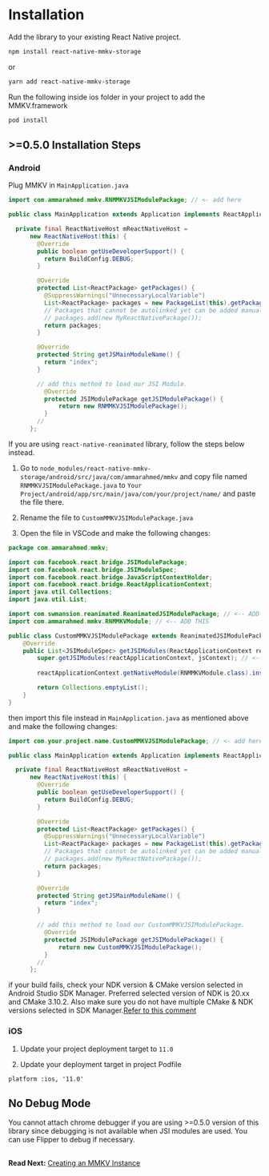 # Installation

Add the library to your existing React Native project.

```bash
npm install react-native-mmkv-storage
```

or

```bash
yarn add react-native-mmkv-storage
```

Run the following inside ios folder in your project to add the MMKV.framework

```bash
pod install
```

## >=0.5.0 Installation Steps

### Android

Plug MMKV in `MainApplication.java`

```java
import com.ammarahmed.mmkv.RNMMKVJSIModulePackage; // <- add here

public class MainApplication extends Application implements ReactApplication {

  private final ReactNativeHost mReactNativeHost =
      new ReactNativeHost(this) {
        @Override
        public boolean getUseDeveloperSupport() {
          return BuildConfig.DEBUG;
        }

        @Override
        protected List<ReactPackage> getPackages() {
          @SuppressWarnings("UnnecessaryLocalVariable")
          List<ReactPackage> packages = new PackageList(this).getPackages();
          // Packages that cannot be autolinked yet can be added manually here, for example:
          // packages.add(new MyReactNativePackage());
          return packages;
        }

        @Override
        protected String getJSMainModuleName() {
          return "index";
        }

		// add this method to load our JSI Module.
          @Override
          protected JSIModulePackage getJSIModulePackage() {
              return new RNMMKVJSIModulePackage();
          }
		//  
      };
```
If you are using `react-native-reanimated` library, follow the steps below instead.

1. Go to `node_modules/react-native-mmkv-storage/android/src/java/com/ammarahmed/mmkv` and copy file named `RNMMKVJSIModulePackage.java` to `Your Project/android/app/src/main/java/com/your/project/name/` and paste the file there.

2. Rename the file to `CustomMMKVJSIModulePackage.java`

2. Open the file in VSCode and make the following changes:

```java
package com.ammarahmed.mmkv;

import com.facebook.react.bridge.JSIModulePackage;
import com.facebook.react.bridge.JSIModuleSpec;
import com.facebook.react.bridge.JavaScriptContextHolder;
import com.facebook.react.bridge.ReactApplicationContext;
import java.util.Collections;
import java.util.List;

import com.swmansion.reanimated.ReanimatedJSIModulePackage; // <-- ADD THIS
import com.ammarahmed.mmkv.RNMMKVModule; // <-- ADD THIS

public class CustomMMKVJSIModulePackage extends ReanimatedJSIModulePackage  { // <--- REPLACE RNMMKVJSIModulePackage implements JSIModulePackage with CustomMMKVJSIModulePackage extends ReanimatedJSIModulePackage
    @Override
    public List<JSIModuleSpec> getJSIModules(ReactApplicationContext reactApplicationContext, JavaScriptContextHolder jsContext) {
	    super.getJSIModules(reactApplicationContext, jsContext); // <-- ADD THIS
	
        reactApplicationContext.getNativeModule(RNMMKVModule.class).installLib(jsContext, reactApplicationContext.getFilesDir().getAbsolutePath() + "/mmkv");

        return Collections.emptyList();
    }
}

```
then import this file instead in `MainApplication.java` as mentioned above and make the following changes:

```java
import com.your.project.name.CustomMMKVJSIModulePackage; // <- add here

public class MainApplication extends Application implements ReactApplication {

  private final ReactNativeHost mReactNativeHost =
      new ReactNativeHost(this) {
        @Override
        public boolean getUseDeveloperSupport() {
          return BuildConfig.DEBUG;
        }

        @Override
        protected List<ReactPackage> getPackages() {
          @SuppressWarnings("UnnecessaryLocalVariable")
          List<ReactPackage> packages = new PackageList(this).getPackages();
          // Packages that cannot be autolinked yet can be added manually here, for example:
          // packages.add(new MyReactNativePackage());
          return packages;
        }

        @Override
        protected String getJSMainModuleName() {
          return "index";
        }

		// add this method to load our CustomMMKVJSIModulePackage.
          @Override
          protected JSIModulePackage getJSIModulePackage() {
              return new CustomMMKVJSIModulePackage();
          }
		//  
      };
```





if your build fails, check your NDK version & CMake version selected in Android Studio SDK Manager. Preferred selected version of NDK is 20.xx and CMake 3.10.2. Also make sure you do not have multiple CMake & NDK versions selected in SDK Manager.[Refer to this comment](https://github.com/ammarahm-ed/react-native-mmkv-storage/issues/67#issuecomment-801467636)

### iOS


1. Update your project deployment target to `11.0`

2. Update your deployment target in project Podfile

```
platform :ios, '11.0'
```

## No Debug Mode
You cannot attach chrome debugger if you are using >=0.5.0 version of this library since debugging is not available when JSI modules are used. You can use Flipper to debug if necessary.

## 

**Read Next:** [Creating an MMKV Instance](creatinginstance.md)
